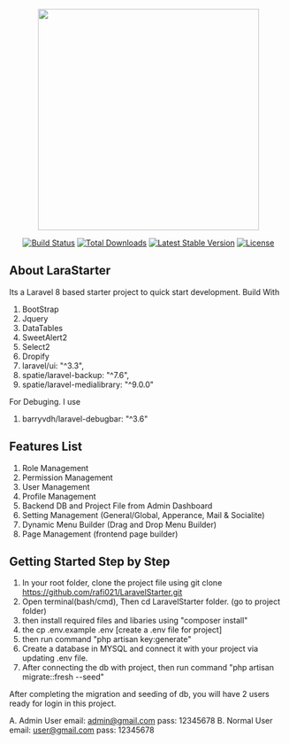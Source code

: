 <p align="center"><a href="https://laravel.com" target="_blank"><img src="https://raw.githubusercontent.com/laravel/art/master/logo-lockup/5%20SVG/2%20CMYK/1%20Full%20Color/laravel-logolockup-cmyk-red.svg" width="400"></a></p>

<p align="center">
<a href="https://travis-ci.org/laravel/framework"><img src="https://travis-ci.org/laravel/framework.svg" alt="Build Status"></a>
<a href="https://packagist.org/packages/laravel/framework"><img src="https://img.shields.io/packagist/dt/laravel/framework" alt="Total Downloads"></a>
<a href="https://packagist.org/packages/laravel/framework"><img src="https://img.shields.io/packagist/v/laravel/framework" alt="Latest Stable Version"></a>
<a href="https://packagist.org/packages/laravel/framework"><img src="https://img.shields.io/packagist/l/laravel/framework" alt="License"></a>
</p>

## About LaraStarter
Its a Laravel 8 based starter project to quick start development. Build With
1. BootStrap 
2. Jquery
3. DataTables
4. SweetAlert2
5. Select2
6. Dropify
7. laravel/ui: "^3.3",
8. spatie/laravel-backup: "^7.6",
9. spatie/laravel-medialibrary: "^9.0.0"

For Debuging. I use
1. barryvdh/laravel-debugbar: "^3.6"

## Features List
1. Role Management
2. Permission Management
3. User Management
4. Profile Management
5. Backend DB and Project File from Admin Dashboard
6. Setting Management (General/Global, Apperance, Mail & Socialite)
7. Dynamic Menu Builder (Drag and Drop Menu Builder)
8. Page Management (frontend page builder)


## Getting Started Step by Step
1. In your root folder, clone the project file using git clone https://github.com/rafi021/LaravelStarter.git
2. Open terminal(bash/cmd), Then cd LaravelStarter folder. (go to project folder)
3. then install required files and libaries using "composer install"
4. the cp .env.example .env [create a .env file for project]
5. then run command "php artisan key:generate" 
5. Create a database in MYSQL and connect it with your project via updating .env file.
6. After connecting the db with project, then run command "php artisan migrate::fresh --seed"

After completing the migration and seeding of db, you will have 2 users ready for login in this project.

A. Admin User
    email: admin@gmail.com
    pass: 12345678
B. Normal User
    email: user@gmail.com
    pass: 12345678

